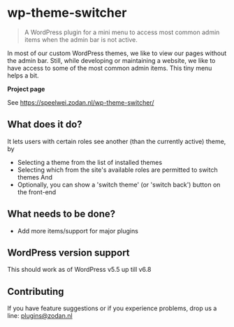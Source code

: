 # wp-theme-switcher
> A WordPress plugin for a mini menu to access most common admin items when the admin bar is not active.

In most of our custom WordPress themes, we like to view our pages without the admin bar. Still, while developing or maintaining a website, we like to have access to some of the most common admin items. This tiny menu helps a bit.


**Project page**

See https://speelwei.zodan.nl/wp-theme-switcher/


## What does it do?

It lets users with certain roles see another (than the currently active) theme, by 
* Selecting a theme from the list of installed themes
* Selecting which from the site's available roles are permitted to switch themes
And
* Optionally, you can show a 'switch theme' (or 'switch back') button on the front-end


## What needs to be done?

* Add more items/support for major plugins


## WordPress version support

This should work as of WordPress v5.5 up till v6.8


## Contributing

If you have feature suggestions or if you experience problems, drop us a line: plugins@zodan.nl
